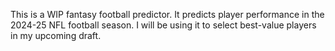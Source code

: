 This is a WIP fantasy football predictor. It predicts player performance in the 2024-25 NFL football season. I will be using it to select best-value players in my upcoming draft.

